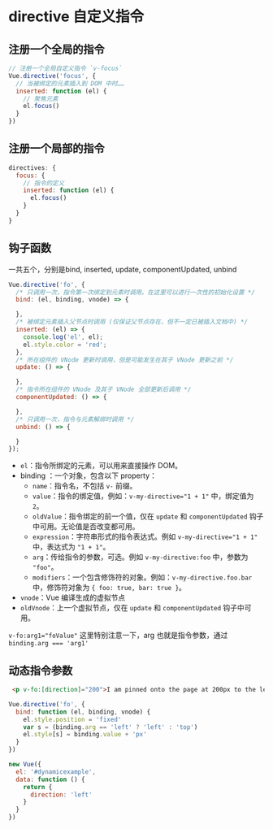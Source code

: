 # directive 自定义指令

## 注册一个全局的指令

```js
// 注册一个全局自定义指令 `v-focus`
Vue.directive('focus', {
  // 当被绑定的元素插入到 DOM 中时……
  inserted: function (el) {
    // 聚焦元素
    el.focus()
  }
})
```



## 注册一个局部的指令

```js
directives: {
  focus: {
    // 指令的定义
    inserted: function (el) {
      el.focus()
    }
  }
}
```

## 钩子函数

一共五个，分别是bind, inserted, update, componentUpdated, unbind

```js
Vue.directive('fo', {
  /* 只调用一次，指令第一次绑定到元素时调用。在这里可以进行一次性的初始化设置 */
  bind: (el, binding, vnode) => {

  },
  /* 被绑定元素插入父节点时调用 (仅保证父节点存在，但不一定已被插入文档中) */
  inserted: (el) => {
    console.log('el', el);
    el.style.color = 'red';
  },
  /* 所在组件的 VNode 更新时调用，但是可能发生在其子 VNode 更新之前 */
  update: () => {

  },
  /* 指令所在组件的 VNode 及其子 VNode 全部更新后调用 */
  componentUpdated: () => {

  },
  /* 只调用一次，指令与元素解绑时调用 */
  unbind: () => {

  }
});
```

* `el`：指令所绑定的元素，可以用来直接操作 DOM。
* binding ：一个对象，包含以下 property：
  * `name`：指令名，不包括 `v-` 前缀。
  * `value`：指令的绑定值，例如：`v-my-directive="1 + 1"` 中，绑定值为 `2`。
  * `oldValue`：指令绑定的前一个值，仅在 `update` 和 `componentUpdated` 钩子中可用。无论值是否改变都可用。
  * `expression`：字符串形式的指令表达式。例如 `v-my-directive="1 + 1"` 中，表达式为 `"1 + 1"`。
  * `arg`：传给指令的参数，可选。例如 `v-my-directive:foo` 中，参数为 `"foo"`。
  * `modifiers`：一个包含修饰符的对象。例如：`v-my-directive.foo.bar` 中，修饰符对象为 `{ foo: true, bar: true }`。
* `vnode`：Vue 编译生成的虚拟节点
* `oldVnode`：上一个虚拟节点，仅在 `update` 和 `componentUpdated` 钩子中可用。

`v-fo:arg1="foValue"` 这里特别注意一下，arg 也就是指令参数，通过`binding.arg === 'arg1'`

## 动态指令参数

```html
 <p v-fo:[direction]="200">I am pinned onto the page at 200px to the left.</p>
```

```js
Vue.directive('fo', {
  bind: function (el, binding, vnode) {
    el.style.position = 'fixed'
    var s = (binding.arg == 'left' ? 'left' : 'top')
    el.style[s] = binding.value + 'px'
  }
})

new Vue({
  el: '#dynamicexample',
  data: function () {
    return {
      direction: 'left'
    }
  }
})
```

